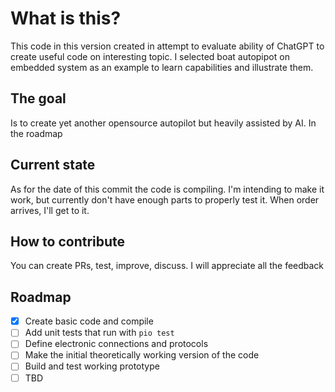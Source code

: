 # What is this?

This code in this version created in attempt to evaluate ability of ChatGPT to create useful code on interesting topic. I selected boat autopipot on embedded system as an example to learn capabilities and illustrate them.

## The goal

Is to create yet another opensource autopilot but heavily assisted by AI. In the roadmap 

## Current state

As for the date of this commit the code is compiling. I'm intending to make it work, but currently don't have enough parts to properly test it. When order arrives, I'll get to it. 

## How to contribute
You can create PRs, test, improve, discuss. I will appreciate all the feedback

## Roadmap

 - [X] Create basic code and compile
 - [ ] Add unit tests that run with `pio test`
 - [ ] Define electronic connections and protocols
 - [ ] Make the initial theoretically working version of the code
 - [ ] Build and test working prototype
 - [ ] TBD
